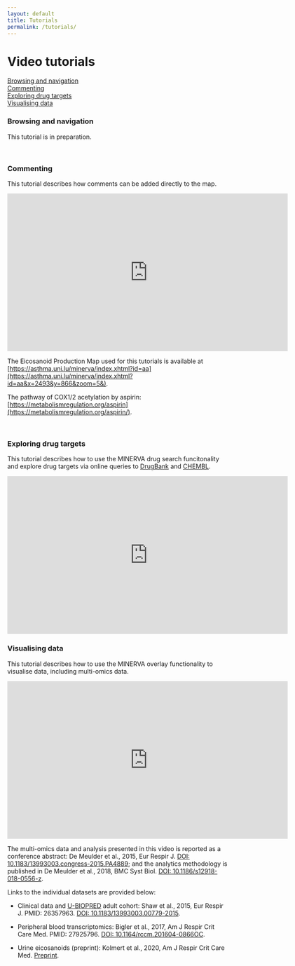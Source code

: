 ```yaml
---
layout: default
title: Tutorials
permalink: /tutorials/
---
```


# Video tutorials

[Browsing and navigation](#browsing-and-navigation)  
[Commenting](#commenting)  
[Exploring drug targets](#exploring-drug-targets)  
[Visualising data](#visualising-data)  

### Browsing and navigation

This tutorial is in preparation.

<br />

### Commenting

This tutorial describes how comments can be added directly to the map.  

<iframe width="640" height="360"
src="https://www.youtube.com/embed/vGUIpGBObt8?rel=0&amp;modestbranding=0" frameborder="0" allowfullscreen>
</iframe>

The Eicosanoid Production Map used for this tutorials is available at [https://asthma.uni.lu/minerva/index.xhtml?id=aa](https://asthma.uni.lu/minerva/index.xhtml?id=aa&x=2493&y=866&zoom=5&).  

The pathway of COX1/2 acetylation by aspirin: [https://metabolismregulation.org/aspirin](https://metabolismregulation.org/aspirin/).

<br />

### Exploring drug targets

This tutorial describes how to use the MINERVA drug search funcitonality and explore drug targets via online queries to [DrugBank](https://www.drugbank.ca) and [CHEMBL](https://www.ebi.ac.uk/chembl).  

<iframe width="640" height="360"
src="https://www.youtube.com/embed/J70ppBO46OI?rel=0&amp;modestbranding=0" frameborder="0" allowfullscreen>
</iframe>

<br />

### Visualising data

This tutorial describes how to use the MINERVA overlay functionality to visualise data, including multi-omics data.   

<iframe width="640" height="360"
src="https://www.youtube.com/embed/mbPrYlKSY5M?rel=0&amp;modestbranding=0" frameborder="0" allowfullscreen>
</iframe>

The multi-omics data and analysis presented in this video is reported as a conference abstract: De Meulder et al., 2015, Eur Respir J. [DOI: 10.1183/13993003.congress-2015.PA4889](https://doi.org/10.1183/13993003.congress-2015.PA4889); and the analytics methodology is published in De Meulder et al., 2018, BMC Syst Biol. [DOI: 10.1186/s12918-018-0556-z](https://doi.org/10.1186/s12918-018-0556-z).  

Links to the individual datasets are provided below:  

- Clinical data and [U-BIOPRED](https://www.europeanlung.org/en/projects-and-research/projects/u-biopred/home) adult cohort: Shaw et al., 2015, Eur Respir J. PMID: 26357963. [DOI: 10.1183/13993003.00779-2015](https://doi.org/10.1183/13993003.00779-2015).  

- Peripheral blood transcriptomics: Bigler et al., 2017, Am J Respir Crit Care Med. PMID: 27925796. [DOI: 10.1164/rccm.201604-0866OC](https://doi.org/10.1164/rccm.201604-0866oc).  

- Urine eicosanoids (preprint): Kolmert et al., 2020, Am J Respir Crit Care Med. [Preprint](https://nottingham-repository.worktribe.com/output/4737555/urinary-leukotriene-e4-and-prostaglandin-d2-metabolites-increase-in-adult-and-childhood-severe-asthma-characterized-by-type-2-inflammation).   
